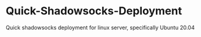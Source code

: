 # Quick-Shadowsocks-Deployment
Quick shadowsocks deployment for linux server, specifically Ubuntu 20.04
